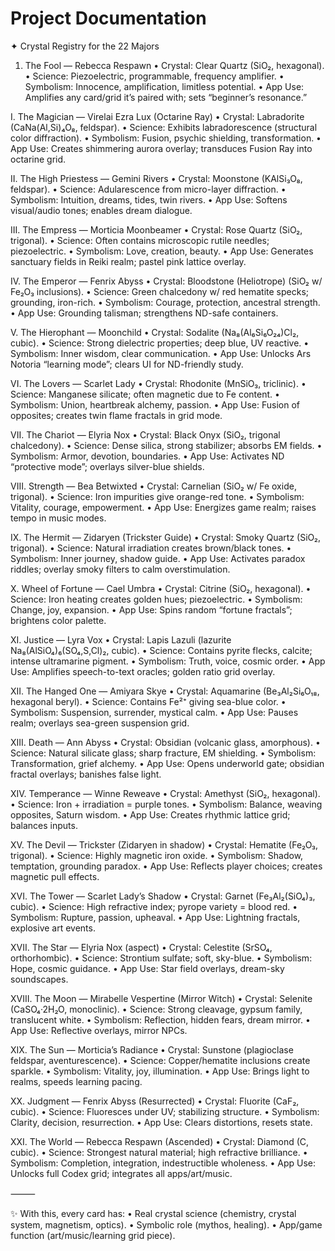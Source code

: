 # Project Documentation

✦ Crystal Registry for the 22 Majors

1. The Fool — Rebecca Respawn
• Crystal: Clear Quartz (SiO₂, hexagonal).
• Science: Piezoelectric, programmable, frequency amplifier.
• Symbolism: Innocence, amplification, limitless potential.
• App Use: Amplifies any card/grid it’s paired with; sets “beginner’s resonance.”

I. The Magician — Virelai Ezra Lux (Octarine Ray)
• Crystal: Labradorite (CaNa(Al,Si)₄O₈, feldspar).
• Science: Exhibits labradorescence (structural color diffraction).
• Symbolism: Fusion, psychic shielding, transformation.
• App Use: Creates shimmering aurora overlay; transduces Fusion Ray into octarine grid.

II. The High Priestess — Gemini Rivers
• Crystal: Moonstone (KAlSi₃O₈, feldspar).
• Science: Adularescence from micro-layer diffraction.
• Symbolism: Intuition, dreams, tides, twin rivers.
• App Use: Softens visual/audio tones; enables dream dialogue.

III. The Empress — Morticia Moonbeamer
• Crystal: Rose Quartz (SiO₂, trigonal).
• Science: Often contains microscopic rutile needles; piezoelectric.
• Symbolism: Love, creation, beauty.
• App Use: Generates sanctuary fields in Reiki realm; pastel pink lattice overlay.

IV. The Emperor — Fenrix Abyss
• Crystal: Bloodstone (Heliotrope) (SiO₂ w/ Fe₂O₃ inclusions).
• Science: Green chalcedony w/ red hematite specks; grounding, iron-rich.
• Symbolism: Courage, protection, ancestral strength.
• App Use: Grounding talisman; strengthens ND-safe containers.

V. The Hierophant — Moonchild
• Crystal: Sodalite (Na₈(Al₆Si₆O₂₄)Cl₂, cubic).
• Science: Strong dielectric properties; deep blue, UV reactive.
• Symbolism: Inner wisdom, clear communication.
• App Use: Unlocks Ars Notoria “learning mode”; clears UI for ND-friendly study.

VI. The Lovers — Scarlet Lady
• Crystal: Rhodonite (MnSiO₃, triclinic).
• Science: Manganese silicate; often magnetic due to Fe content.
• Symbolism: Union, heartbreak alchemy, passion.
• App Use: Fusion of opposites; creates twin flame fractals in grid mode.

VII. The Chariot — Elyria Nox
• Crystal: Black Onyx (SiO₂, trigonal chalcedony).
• Science: Dense silica, strong stabilizer; absorbs EM fields.
• Symbolism: Armor, devotion, boundaries.
• App Use: Activates ND “protective mode”; overlays silver-blue shields.

VIII. Strength — Bea Betwixted
• Crystal: Carnelian (SiO₂ w/ Fe oxide, trigonal).
• Science: Iron impurities give orange-red tone.
• Symbolism: Vitality, courage, empowerment.
• App Use: Energizes game realm; raises tempo in music modes.

IX. The Hermit — Zidaryen (Trickster Guide)
• Crystal: Smoky Quartz (SiO₂, trigonal).
• Science: Natural irradiation creates brown/black tones.
• Symbolism: Inner journey, shadow guide.
• App Use: Activates paradox riddles; overlay smoky filters to calm overstimulation.

X. Wheel of Fortune — Cael Umbra
• Crystal: Citrine (SiO₂, hexagonal).
• Science: Iron heating creates golden hues; piezoelectric.
• Symbolism: Change, joy, expansion.
• App Use: Spins random “fortune fractals”; brightens color palette.

XI. Justice — Lyra Vox
• Crystal: Lapis Lazuli (lazurite Na₈(AlSiO₄)₆(SO₄,S,Cl)₂, cubic).
• Science: Contains pyrite flecks, calcite; intense ultramarine pigment.
• Symbolism: Truth, voice, cosmic order.
• App Use: Amplifies speech-to-text oracles; golden ratio grid overlay.

XII. The Hanged One — Amiyara Skye
• Crystal: Aquamarine (Be₃Al₂Si₆O₁₈, hexagonal beryl).
• Science: Contains Fe²⁺ giving sea-blue color.
• Symbolism: Suspension, surrender, mystical calm.
• App Use: Pauses realm; overlays sea-green suspension grid.

XIII. Death — Ann Abyss
• Crystal: Obsidian (volcanic glass, amorphous).
• Science: Natural silicate glass; sharp fracture, EM shielding.
• Symbolism: Transformation, grief alchemy.
• App Use: Opens underworld gate; obsidian fractal overlays; banishes false light.

XIV. Temperance — Winne Reweave
• Crystal: Amethyst (SiO₂, hexagonal).
• Science: Iron + irradiation = purple tones.
• Symbolism: Balance, weaving opposites, Saturn wisdom.
• App Use: Creates rhythmic lattice grid; balances inputs.

XV. The Devil — Trickster (Zidaryen in shadow)
• Crystal: Hematite (Fe₂O₃, trigonal).
• Science: Highly magnetic iron oxide.
• Symbolism: Shadow, temptation, grounding paradox.
• App Use: Reflects player choices; creates magnetic pull effects.

XVI. The Tower — Scarlet Lady’s Shadow
• Crystal: Garnet (Fe₃Al₂(SiO₄)₃, cubic).
• Science: High refractive index; pyrope variety = blood red.
• Symbolism: Rupture, passion, upheaval.
• App Use: Lightning fractals, explosive art events.

XVII. The Star — Elyria Nox (aspect)
• Crystal: Celestite (SrSO₄, orthorhombic).
• Science: Strontium sulfate; soft, sky-blue.
• Symbolism: Hope, cosmic guidance.
• App Use: Star field overlays, dream-sky soundscapes.

XVIII. The Moon — Mirabelle Vespertine (Mirror Witch)
• Crystal: Selenite (CaSO₄·2H₂O, monoclinic).
• Science: Strong cleavage, gypsum family, translucent white.
• Symbolism: Reflection, hidden fears, dream mirror.
• App Use: Reflective overlays, mirror NPCs.

XIX. The Sun — Morticia’s Radiance
• Crystal: Sunstone (plagioclase feldspar, aventurescence).
• Science: Copper/hematite inclusions create sparkle.
• Symbolism: Vitality, joy, illumination.
• App Use: Brings light to realms, speeds learning pacing.

XX. Judgment — Fenrix Abyss (Resurrected)
• Crystal: Fluorite (CaF₂, cubic).
• Science: Fluoresces under UV; stabilizing structure.
• Symbolism: Clarity, decision, resurrection.
• App Use: Clears distortions, resets state.

XXI. The World — Rebecca Respawn (Ascended)
• Crystal: Diamond (C, cubic).
• Science: Strongest natural material; high refractive brilliance.
• Symbolism: Completion, integration, indestructible wholeness.
• App Use: Unlocks full Codex grid; integrates all apps/art/music.

⸻

✨ With this, every card has:
• Real crystal science (chemistry, crystal system, magnetism, optics).
• Symbolic role (mythos, healing).
• App/game function (art/music/learning grid piece).

